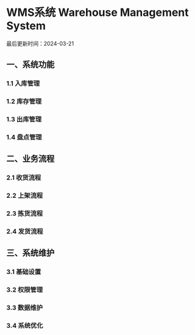 # WMS系统 Warehouse Management System

最后更新时间：2024-03-21

## 一、系统功能
### 1.1 入库管理
### 1.2 库存管理
### 1.3 出库管理
### 1.4 盘点管理

## 二、业务流程
### 2.1 收货流程
### 2.2 上架流程
### 2.3 拣货流程
### 2.4 发货流程

## 三、系统维护
### 3.1 基础设置
### 3.2 权限管理
### 3.3 数据维护
### 3.4 系统优化 
